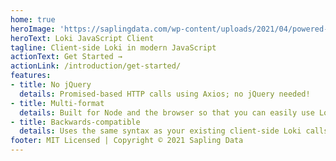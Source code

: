 ```yaml
---
home: true
heroImage: 'https://saplingdata.com/wp-content/uploads/2021/04/powered-sapling-image-2.png'
heroText: Loki JavaScript Client
tagline: Client-side Loki in modern JavaScript
actionText: Get Started →
actionLink: /introduction/get-started/
features:
- title: No jQuery
  details: Promised-based HTTP calls using Axios; no jQuery needed!
- title: Multi-format
  details: Built for Node and the browser so that you can easily use Loki wherever you need it.
- title: Backwards-compatible
  details: Uses the same syntax as your existing client-side Loki calls so that your code words in your local dev environment and in the cloud.
footer: MIT Licensed | Copyright © 2021 Sapling Data
---
```

